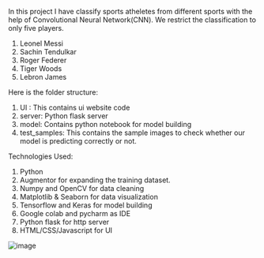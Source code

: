 In this project I have classify sports atheletes from different sports with the help of Convolutional Neural Network(CNN). We restrict the classification to only five players.

1) Leonel Messi
2) Sachin Tendulkar
3) Roger Federer
4) Tiger Woods
5) Lebron James

Here is the folder structure:

1) UI : This contains ui website code
2) server: Python flask server
3) model: Contains python notebook for model building
4) test_samples: This contains the sample images to check whether our model is predicting correctly or not.

Technologies Used:

1) Python
2) Augmentor for expanding the training dataset.
3) Numpy and OpenCV for data cleaning
4) Matplotlib & Seaborn for data visualization
5) Tensorflow and Keras for model building
6) Google colab and pycharm as IDE
7) Python flask for http server
8) HTML/CSS/Javascript for UI

![image](https://user-images.githubusercontent.com/95767799/146070809-c9baefa1-faac-4158-b962-beb59d6792ac.png)
